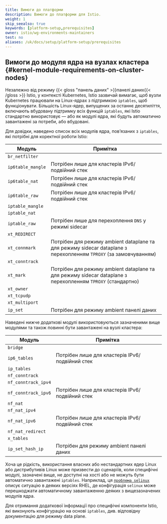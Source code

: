 ```yaml
---
title: Вимоги до платформи
description: Вимоги до платформи для Istio.
weight: 1
skip_seealso: true
keywords: [platform-setup,prerequisites]
owner: istio/wg-environments-maintainers
test: no
aliases: /uk/docs/setup/platform-setup/prerequisites
---
```


## Вимоги до модуля ядра на вузлах кластера {#kernel-module-requirements-on-cluster-nodes}

Незалежно від режиму {{< gloss "панель даних" >}}панелі даних{{< /gloss >}} Istio, у контексті Kubernetes, Istio зазвичай вимагає, щоб вузли Kubernetes працювали на Linux-ядрах з підтримкою `iptables`, щоб функціонувати. Більшість Linux-ядер, випущених за останнє десятиліття, включають вбудовану підтримку всіх функцій `iptables`, які Istio стандартно використовує — або як модулі ядра, які будуть автоматично завантажені за потреби, або вбудовані.

Для довідки, наведено список всіх модулів ядра, повʼязаних з `iptables`, які потрібні для коректної роботи Istio:

| Модуль | Примітка |
| --- | --- |
| `br_netfilter` |  |
| `ip6table_mangle` | Потрібен лише для кластерів IPv6/подвійний стек |
| `ip6table_nat` | Потрібен лише для кластерів IPv6/подвійний стек |
| `ip6table_raw` | Потрібен лише для кластерів IPv6/подвійний стек |
| `iptable_mangle` |  |
| `iptable_nat` |  |
| `iptable_raw` | Потрібен лише для перехоплення `DNS` у режимі sidecar |
| `xt_REDIRECT` |  |
| `xt_connmark` | Потрібен для режиму ambient dataplane та для режиму sidecar dataplane з перехопленням `TPROXY` (за замовчуванням) |
| `xt_conntrack` |  |
| `xt_mark` | Потрібен для режиму ambient dataplane та для режиму sidecar dataplane з перехопленням `TPROXY` (стандартно) |
| `xt_owner` |  |
| `xt_tcpudp` |  |
| `xt_multiport`|  |
| `ip_set`| Потрібен для режиму ambient панелі даних |

Наведені нижче додаткові модулі використовуються зазначеними вище модулями та також повинні бути завантажені на вузлі кластера:

| Модуль | Примітка |
| --- | --- |
| `bridge` |  |
| `ip6_tables` | Потрібен лише для кластерів IPv6/подвійний стек |
| `ip_tables` |  |
| `nf_conntrack` |  |
| `nf_conntrack_ipv4` |  |
| `nf_conntrack_ipv6` | Потрібен лише для кластерів IPv6/подвійний стек |
| `nf_nat` |  |
| `nf_nat_ipv4` |  |
| `nf_nat_ipv6` | Потрібен лише для кластерів IPv6/подвійний стек |
| `nf_nat_redirect` |  |
| `x_tables` |  |
| `ip_set_hash_ip`| Потрібен для режиму ambient панелі даних |

Хоча це рідкість, використання власних або нестандартних ядер Linux або дистрибутивів Linux може призвести до сценаріїв, коли специфічні модулі, зазначені вище, не доступні на хості або не можуть бути автоматично завантажені `iptables`. Наприклад, ця [`проблема selinux`](https://www.suse.com/support/kb/doc/?id=000020241) описує ситуацію в деяких версіях RHEL, де конфігурація `selinux` може перешкоджати автоматичному завантаженню деяких з вищезазначених модулів ядра.

Для отримання додаткової інформації про специфічні компоненти Istio, які виконують конфігурацію на основі `iptables`, див. відповідну документацію для режиму data plane.
